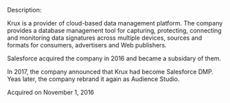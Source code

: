 Description:

Krux is a provider of cloud-based data management platform. The company provides a database management tool for capturing, protecting, connecting and monitoring data signatures across multiple devices, sources and formats for consumers, advertisers and Web publishers.

Salesforce acquired the company in 2016 and became a subsidary of them.

In 2017, the company announced that Krux had become Salesforce DMP. Yeas later, the company rebrand it again as Audience Studio.

Acquired on November 1, 2016 